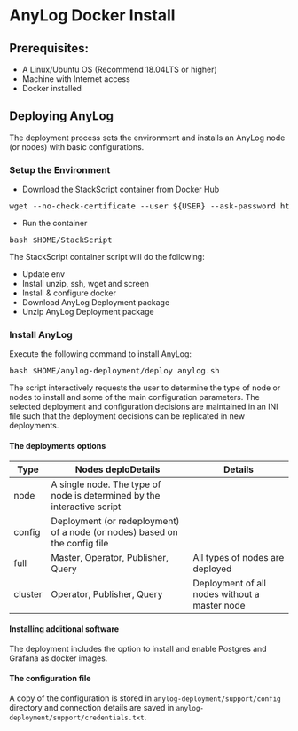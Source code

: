 # AnyLog Docker Install

## Prerequisites: 
* A Linux/Ubuntu OS (Recommend 18.04LTS or higher)
* Machine with Internet access
* Docker installed

## Deploying AnyLog 

The deployment process sets the environment and installs an AnyLog node (or nodes) with basic configurations. 

### Setup the Environment
* Download the StackScript container from Docker Hub
<pre>
wget --no-check-certificate --user ${USER} --ask-password https://172.105.178.102/packages/StackScript $HOME
</pre>

* Run the container
<pre>
bash $HOME/StackScript
</pre>

The StackScript container script will do the following:  
* Update env
* Install unzip, ssh, wget and screen
* Install & configure docker
* Download AnyLog Deployment package
* Unzip AnyLog Deployment package 

### Install AnyLog

Execute the following command to install AnyLog:
<pre>
bash $HOME/anylog-deployment/deploy_anylog.sh
</pre>

The script interactively requests the user to determine the type of node or nodes to install and some of the main configuration parameters. 
  The selected deployment and configuration decisions are maintained in an INI file such that the deployment decisions can be replicated in new deployments.

#### The deployments options

| Type     | Nodes deploDetails  | Details  |
| ----------- | ------------| ------  |
| node   | A single node. The type of node is determined by the interactive script  |
| config   | Deployment (or redeployment) of a node (or nodes) based on the config file |
| full   | Master, Operator, Publisher, Query | All types of nodes are deployed  | 
| cluster   | Operator, Publisher, Query | Deployment of all nodes without a master node  |
 
#### Installing additional software
 
The deployment includes the option to install and enable Postgres and Grafana as docker images. 

#### The configuration file
A copy of the configuration is stored in 
```anylog-deployment/support/config``` directory and connection details are saved in ```anylog-deployment/support/credentials.txt```.
